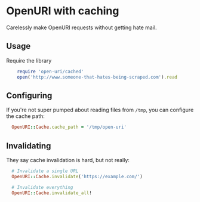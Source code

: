 # OpenURI with caching

Carelessly make OpenURI requests without getting hate mail.

## Usage

Require the library

```ruby
    require 'open-uri/cached'
    open('http://www.someone-that-hates-being-scraped.com').read
```

## Configuring

If you're not super pumped about reading files from `/tmp`, you can configure the cache path:

```ruby
  OpenURI::Cache.cache_path = '/tmp/open-uri'
```

## Invalidating

They say cache invalidation is hard, but not really:

```ruby
  # Invalidate a single URL
  OpenURI::Cache.invalidate('https://example.com/')

  # Invalidate everything
  OpenURI::Cache.invalidate_all!
```
